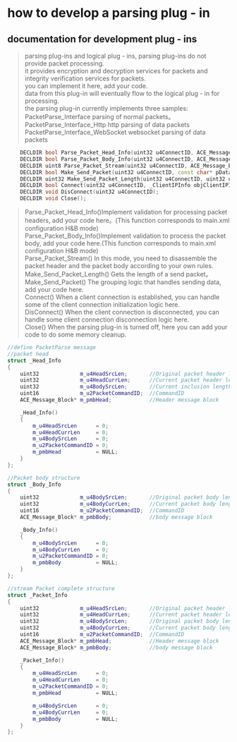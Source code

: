 # how to develop a parsing plug - in  
## documentation for development plug - ins  
> parsing plug-ins and logical plug - ins, parsing plug-ins do not provide packet processing.  
> it provides encryption and decryption services for packets and integrity verification services for packets.  
> you can implement it here, add your code.  
> data from this plug-in will eventually flow to the logical plug - in for processing.  
> the parsing plug-in currently implements three samples:    
> PacketParse_Interface parsing of normal packets。  
> PacketParse_Interface_Http http parsing of data packets  
> PacketParse_Interface_WebSocket websocket parsing of data packets  

```cpp
    DECLDIR bool Parse_Packet_Head_Info(uint32 u4ConnectID, ACE_Message_Block* pmbHead, IMessageBlockManager* pMessageBlockManager, _Head_Info* pHeadInfo);
    DECLDIR bool Parse_Packet_Body_Info(uint32 u4ConnectID, ACE_Message_Block* pmbbody, IMessageBlockManager* pMessageBlockManager, _Body_Info* pBodyInfo);
    DECLDIR uint8 Parse_Packet_Stream(uint32 u4ConnectID, ACE_Message_Block* pCurrMessage, IMessageBlockManager* pMessageBlockManager, _Packet_Info* pPacketInfo);
    DECLDIR bool Make_Send_Packet(uint32 u4ConnectID, const char* pData, uint32 u4Len, ACE_Message_Block* pMbData, uint16 u2CommandID);
    DECLDIR uint32 Make_Send_Packet_Length(uint32 u4ConnectID, uint32 u4DataLen, uint16 u2CommandID);
    DECLDIR bool Connect(uint32 u4ConnectID, _ClientIPInfo objClientIPInfo, _ClientIPInfo objLocalIPInfo);
    DECLDIR void DisConnect(uint32 u4ConnectID);
    DECLDIR void Close();
```
> Parse_Packet_Head_Info()Implement validation for processing packet headers, add your code here。(This function corresponds to main.xml configuration H&B mode)  
> Parse_Packet_Body_Info()Implement validation to process the packet body, add your code here.(This function corresponds to main.xml configuration H&B mode)  
> Parse_Packet_Stream() In this mode, you need to disassemble the packet header and the packet body according to your own rules.  
> Make_Send_Packet_Length() Gets the length of a send packet。  
> Make_Send_Packet() The grouping logic that handles sending data, add your code here.  
> Connect() When a client connection is established, you can handle some of the client connection initialization logic here.    
> DisConnect() When the client connection is disconnected, you can handle some client connection disconnection logic here.  
> Close() When the parsing plug-in is turned off, here you can add your code to do some memory cleanup.    

```cpp
//define PacketParse message
//packet head
struct _Head_Info
{
    uint32             m_u4HeadSrcLen;       //Original packet header length（Before parsing）
    uint32             m_u4HeadCurrLen;      //Current packet header length （After parsing）
    uint32             m_u4BodySrcLen;       //Current inclusion length（Before parsing）
    uint16             m_u2PacketCommandID;  //CommandID
    ACE_Message_Block* m_pmbHead;            //Header message block

    _Head_Info()
    {
        m_u4HeadSrcLen      = 0;
        m_u4HeadCurrLen     = 0;
        m_u4BodySrcLen      = 0;
        m_u2PacketCommandID = 0;
        m_pmbHead           = NULL;
    }
};

//Packet body structure
struct _Body_Info
{
    uint32             m_u4BodySrcLen;       //Original packet body length（Before parsing）
    uint32             m_u4BodyCurrLen;      //Current packet body length （After parsing）
    uint16             m_u2PacketCommandID;  //CommandID
    ACE_Message_Block* m_pmbBody;            //body message block

    _Body_Info()
    {
        m_u4BodySrcLen      = 0;
        m_u4BodyCurrLen     = 0;
        m_u2PacketCommandID = 0;
        m_pmbBody           = NULL;
    }
};

//stream Packet complete structure
struct _Packet_Info
{
    uint32             m_u4HeadSrcLen;       //Original packet header length（Before parsing）
    uint32             m_u4HeadCurrLen;      //Current packet header length （After parsing）
    uint32             m_u4BodySrcLen;       //Original packet body length（Before parsing）
    uint32             m_u4BodyCurrLen;      //Current packet body length （After parsing）
    uint16             m_u2PacketCommandID;  //CommandID
    ACE_Message_Block* m_pmbHead;            //Header message block
    ACE_Message_Block* m_pmbBody;            //body message block

    _Packet_Info()
    {
        m_u4HeadSrcLen      = 0;
        m_u4HeadCurrLen     = 0;
        m_u2PacketCommandID = 0;
        m_pmbHead           = NULL;

        m_u4BodySrcLen      = 0;
        m_u4BodyCurrLen     = 0;
        m_pmbBody           = NULL;
    }
};
```

